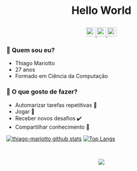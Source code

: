 # <p align=center>Hello World</p>
<p align=center>
  <a href="https://github.com/thiago-mariotto" target="_blank">
    <img src="https://cdn.iconscout.com/icon/free/png-256/github-108-438008.png" width="24px" height="24px">
  </a> 
  <a href="https://www.instagram.com/thiiagomariotto/" target="_blank">
    <img src="https://cdn.icon-icons.com/icons2/1211/PNG/512/1491579602-yumminkysocialmedia36_83067.png" width="24px" height="24px">
  </a> 
  <a href="https://www.linkedin.com/in/thiagomariotto/" target="_blank">
    <img src="https://i.ibb.co/Kx2GSrT/linkedin.png" width="24px" height="24px">
  </a> 
</p>



### 🔭 Quem sou eu?
  - Thiago Mariotto
  - 27 anos
  - Formado em Ciência da Computação


### 🤔 O que gosto de fazer?
  - Automarizar tarefas repetitivas 🔁
  - Jogar 🔌
  - Receber novos desafios ✔️
  - Compartilhar conhecimento 🧮


[![thiago-mariotto github stats](https://github-readme-stats.vercel.app/api?username=thiago-mariotto&count_private=true&hide=issues&show_icons=true&title_color=007ec6&icon_color=007ec6&line_height=24)](https://github.com/thiago-mariotto)
[![Top Langs](https://github-readme-stats.vercel.app/api/top-langs/?username=thiago-mariotto&layout=compact&langs_count=6&hide=php&title_color=007ec6&icon_color=007ec6)](https://profile.codersrank.io/user/github.com/thiago-mariotto/)

<br>
<p align=center>
  <a href="https://github.com/thiago-mariotto" target="_blank">
    <img src="https://media.giphy.com/media/d8KefZiJ2ae0VMAmsi/giphy.gif">
</p>
